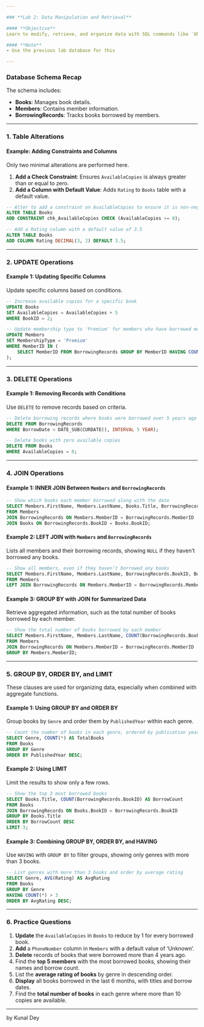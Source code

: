 ```yaml
---

### **Lab 2: Data Manipulation and Retrieval**

#### **Objective**
Learn to modify, retrieve, and organize data with SQL commands like `UPDATE`, `DELETE`, `ALTER`, `JOIN`, `GROUP BY`, and `ORDER BY` through hands-on examples.

#### **Note**
- Use the previous lab database for this

---
```


### **Database Schema Recap**

The schema includes:
- **Books**: Manages book details.
- **Members**: Contains member information.
- **BorrowingRecords**: Tracks books borrowed by members.

---

### **1. Table Alterations**

#### Example: Adding Constraints and Columns
Only two minimal alterations are performed here.

1. **Add a Check Constraint**: Ensures `AvailableCopies` is always greater than or equal to zero.
2. **Add a Column with Default Value**: Adds `Rating` to `Books` table with a default value.

```sql
-- Alter to add a constraint on AvailableCopies to ensure it is non-negative
ALTER TABLE Books
ADD CONSTRAINT chk_AvailableCopies CHECK (AvailableCopies >= 0);

-- Add a Rating column with a default value of 3.5
ALTER TABLE Books
ADD COLUMN Rating DECIMAL(3, 2) DEFAULT 3.5;
```

---

### **2. UPDATE Operations**

#### Example 1: Updating Specific Columns
Update specific columns based on conditions.

```sql
-- Increase available copies for a specific book
UPDATE Books
SET AvailableCopies = AvailableCopies + 5
WHERE BookID = 2;

-- Update membership type to 'Premium' for members who have borrowed more than 10 books
UPDATE Members
SET MembershipType = 'Premium'
WHERE MemberID IN (
    SELECT MemberID FROM BorrowingRecords GROUP BY MemberID HAVING COUNT(BookID) > 10
);
```

---

### **3. DELETE Operations**

#### Example 1: Removing Records with Conditions
Use `DELETE` to remove records based on criteria.

```sql
-- Delete borrowing records where books were borrowed over 5 years ago
DELETE FROM BorrowingRecords
WHERE BorrowDate < DATE_SUB(CURDATE(), INTERVAL 5 YEAR);

-- Delete books with zero available copies
DELETE FROM Books
WHERE AvailableCopies = 0;
```

---

### **4. JOIN Operations**

#### Example 1: INNER JOIN Between `Members` and `BorrowingRecords`

```sql
-- Show which books each member borrowed along with the date
SELECT Members.FirstName, Members.LastName, Books.Title, BorrowingRecords.BorrowDate
FROM Members
JOIN BorrowingRecords ON Members.MemberID = BorrowingRecords.MemberID
JOIN Books ON BorrowingRecords.BookID = Books.BookID;
```

#### Example 2: LEFT JOIN with `Members` and `BorrowingRecords`
Lists all members and their borrowing records, showing `NULL` if they haven’t borrowed any books.

```sql
-- Show all members, even if they haven’t borrowed any books
SELECT Members.FirstName, Members.LastName, BorrowingRecords.BookID, BorrowingRecords.BorrowDate
FROM Members
LEFT JOIN BorrowingRecords ON Members.MemberID = BorrowingRecords.MemberID;
```

#### Example 3: GROUP BY with JOIN for Summarized Data
Retrieve aggregated information, such as the total number of books borrowed by each member.

```sql
-- Show the total number of books borrowed by each member
SELECT Members.FirstName, Members.LastName, COUNT(BorrowingRecords.BookID) AS BooksBorrowed
FROM Members
JOIN BorrowingRecords ON Members.MemberID = BorrowingRecords.MemberID
GROUP BY Members.MemberID;
```

---

### **5. GROUP BY, ORDER BY, and LIMIT**

These clauses are used for organizing data, especially when combined with aggregate functions.

#### Example 1: Using GROUP BY and ORDER BY
Group books by `Genre` and order them by `PublishedYear` within each genre.

```sql
-- Count the number of books in each genre, ordered by publication year
SELECT Genre, COUNT(*) AS TotalBooks
FROM Books
GROUP BY Genre
ORDER BY PublishedYear DESC;
```

#### Example 2: Using LIMIT
Limit the results to show only a few rows.

```sql
-- Show the top 3 most borrowed books
SELECT Books.Title, COUNT(BorrowingRecords.BookID) AS BorrowCount
FROM Books
JOIN BorrowingRecords ON Books.BookID = BorrowingRecords.BookID
GROUP BY Books.Title
ORDER BY BorrowCount DESC
LIMIT 3;
```

#### Example 3: Combining GROUP BY, ORDER BY, and HAVING
Use `HAVING` with `GROUP BY` to filter groups, showing only genres with more than 3 books.

```sql
-- List genres with more than 3 books and order by average rating
SELECT Genre, AVG(Rating) AS AvgRating
FROM Books
GROUP BY Genre
HAVING COUNT(*) > 3
ORDER BY AvgRating DESC;
```

---

### **6. Practice Questions**

1. **Update** the `AvailableCopies` in `Books` to reduce by 1 for every borrowed book.
2. **Add** a `PhoneNumber` column in `Members` with a default value of ‘Unknown’.
3. **Delete** records of books that were borrowed more than 4 years ago.
4. Find the **top 5 members** with the most borrowed books, showing their names and borrow count.
5. List the **average rating of books** by genre in descending order.
6. **Display** all books borrowed in the last 6 months, with titles and borrow dates.
7. Find the **total number of books** in each genre where more than 10 copies are available.

---

by Kunal Dey
